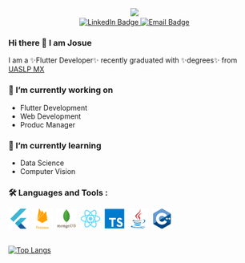 <div id="header" align="center">
  <img src="https://media.giphy.com/media/v1.Y2lkPWVjZjA1ZTQ3enZxc2R3MDloNGNzNWRqcmNwdnIwemJ4bHY4Zm0xdWdjMmg3d2J6YiZlcD12MV9naWZzX3NlYXJjaCZjdD1n/IpeYSEZshTefe/giphy.gif" width="300"/>
</div>

<div id="badges" align="center">
  <a href='https://www.linkedin.com/in/josue-leonardo-arredondo-juarez/'>
    <img src="https://img.shields.io/badge/LinkedIn-blue?style=for-the-badge&logo=linkedin&logoColor=white" alt="LinkedIn Badge"/>
  </a>
  <a href='mailto:josuearredondo@advancedcodese.com'>
    <img src='https://img.shields.io/badge/email-orange?style=for-the-badge&logo=mail.ru&logoColor=white' alt='Email Badge' />
  </a>
</div>

### Hi there 👋 I am Josue
I am a ✨Flutter Developer✨ recently graduated with ✨degrees✨ from <a href="https://www.uaslp.mx">UASLP MX</a>

### 🔭 I’m currently working on
  - Flutter Development
  - Web Development
  - Produc Manager

### 🌱 I’m currently learning
  - Data Science
  - Computer Vision

### :hammer_and_wrench: Languages and Tools :
<div>
  <img src='https://github.com/devicons/devicon/blob/master/icons/flutter/flutter-original.svg' alt='TypeScript' width="40" height="40"/>&nbsp;
  <img src='https://github.com/devicons/devicon/blob/master/icons/firebase/firebase-plain-wordmark.svg' alt='Firebase' width="40" height="40"/>&nbsp;
  <img src='https://github.com/devicons/devicon/blob/master/icons/mongodb/mongodb-original-wordmark.svg' alt='MongoDB' width="40" height="40"/>&nbsp;
  <img src='https://github.com/devicons/devicon/blob/master/icons/react/react-original.svg' alt='React' width="40" height="40"/>&nbsp;
  <img src='https://github.com/devicons/devicon/blob/master/icons/typescript/typescript-original.svg' alt='TypeScript' width="40" height="40"/>&nbsp;
  <img src='https://github.com/devicons/devicon/blob/master/icons/java/java-original.svg' alt='Java' width="40" height="40"/>&nbsp;
  <img src='https://github.com/devicons/devicon/blob/master/icons/cplusplus/cplusplus-original.svg' alt='Cplusplus' width="40" height="40"/>&nbsp;
</div>

<br>

[![Top Langs](https://github-readme-stats.vercel.app/api/top-langs/?username=luisill0&layout=compact&theme=radical)](https://github.com/anuraghazra/github-readme-stats)
